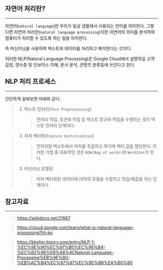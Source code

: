 ## 자연어 처리란?

---

자연어(`natural language`)란 우리가 일상 생활에서 사용되는 언어를 의미한다. 그렇다면 자연어 처리란(`natural language processing`)이란 자연어의 의미를 분석하여 컴퓨터가 처리할 수 있도록 하는 일을 의미한다.

즉 머신러닝을 사용하여 텍스트와 데이터를 처리하고 해석한다는 갓이다.

이러한 NLP(Natural Language Processing)은 Google Cloud에서 설명하길 고객 감정, 영수증 및 인보이스 이해, 문서 분석, 콘탠츠 분류등에 쓰인다고 한다.

## NLP 처리 프로세스

---

간단하게 살펴보면 아래와 같다.

> 1. 텍스트 전처리(`Text Preprocessing`)
>    > 전처리 작업, 토큰화 작업 등 텍스트 정규화 작업을 수행하는 것이 텍스트 전처리 단계이다.

> 2. 피처 벡터화(`Feature Vectorization`)
>    > 전처리된 텍스트에서 피처를 추출하고 여기에 벡터 값을 할당한다. 이러한 기법 중 대표적인 것은 `BOW(Bag of words)`와 `Word2Vec`가 있다.

> 3. 머신러닝 모델링
>    > 피처 벡터화된 데이터에 대하여 모델을 수립하고 학습/예츨을 하는 단계이다.

## 참고자료

---

> https://wikidocs.net/21667

> https://cloud.google.com/learn/what-is-natural-language-processing?hl=ko

> https://bkshin.tistory.com/entry/NLP-1-%EC%9E%90%EC%97%B0%EC%96%B4-%EC%B2%98%EB%A6%ACNatural-Language-Processing%EB%9E%80-%EB%AC%B4%EC%97%87%EC%9D%B8%EA%B0%80
